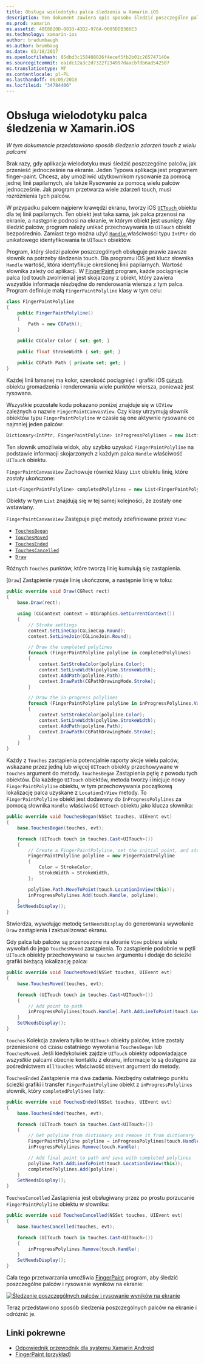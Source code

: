 ```yaml
---
title: Obsługa wielodotyku palca śledzenia w Xamarin.iOS
description: Ten dokument zawiera opis sposobu śledzić poszczególne palców w wielodotyku gestów w aplikacji platformy Xamarin.iOS. Koncentruje się wokół finger-painting przykład aplikacji.
ms.prod: xamarin
ms.assetid: 48E8B20D-0833-43D2-976A-0605DDB386E3
ms.technology: xamarin-ios
author: bradumbaugh
ms.author: brumbaug
ms.date: 03/18/2017
ms.openlocfilehash: 85dbd3c158408026f4ecef5fb2b01c265747140e
ms.sourcegitcommit: ea1dc12a3c2d7322f234997daacbfdb6ad542507
ms.translationtype: MT
ms.contentlocale: pl-PL
ms.lasthandoff: 06/05/2018
ms.locfileid: "34784406"
---
```

# <a name="multi-touch-finger-tracking-in-xamarinios"></a>Obsługa wielodotyku palca śledzenia w Xamarin.iOS

_W tym dokumencie przedstawiono sposób śledzenia zdarzeń touch z wielu palcami_

Brak razy, gdy aplikacja wielodotyku musi śledzić poszczególne palców, jak przenieść jednocześnie na ekranie. Jeden Typowa aplikacja jest programem finger-paint. Chcesz, aby umożliwić użytkownikom rysowanie za pomocą jednej linii papilarnych, ale także Rysowanie za pomocą wielu palców jednocześnie. Jak program przetwarza wiele zdarzeń touch, musi rozróżnienia tych palców.

W przypadku palcem najpierw krawędzi ekranu, tworzy iOS [ `UITouch` ](https://developer.xamarin.com/api/type/UIKit.UITouch/) obiektu dla tej linii papilarnych. Ten obiekt jest taka sama, jak palca przenosi na ekranie, a następnie podnosi na ekranie, w którym obiekt jest usunięty. Aby śledzić palców, program należy unikać przechowywania to `UITouch` obiekt bezpośrednio. Zamiast tego można użyć [ `Handle` ](https://developer.xamarin.com/api/property/Foundation.NSObject.Handle/) właściwości typu `IntPtr` do unikatowego identyfikowania te `UITouch` obiektów.

Program, który śledzi palców poszczególnych obsługuje prawie zawsze słownik na potrzeby śledzenia touch. Dla programu iOS jest klucz słownika `Handle` wartość, która identyfikuje określonej linii papilarnych. Wartość słownika zależy od aplikacji. W [FingerPaint](https://developer.xamarin.com/samples/monotouch/ApplicationFundamentals/FingerPaint) program, każde pociągnięcie palca (od touch zwolnienia) jest skojarzony z obiekt, który zawiera wszystkie informacje niezbędne do renderowania wiersza z tym palca. Program definiuje małą `FingerPaintPolyline` klasy w tym celu:

```csharp
class FingerPaintPolyline
{
    public FingerPaintPolyline()
    {
        Path = new CGPath();
    }

    public CGColor Color { set; get; }

    public float StrokeWidth { set; get; }

    public CGPath Path { private set; get; }
}
```

Każdej linii łamanej ma kolor, szerokość pociągnięć i grafiki iOS [ `CGPath` ](https://developer.xamarin.com/api/type/CoreGraphics.CGPath/) obiektu gromadzenia i renderowania wiele punktów wiersza, ponieważ jest rysowana.


Wszystkie pozostałe kodu pokazano poniżej znajduje się w `UIView` zależnych o nazwie `FingerPaintCanvasView`. Czy klasy utrzymują słownik obiektów typu `FingerPaintPolyline` w czasie są one aktywnie rysowane co najmniej jeden palców:

```csharp
Dictionary<IntPtr, FingerPaintPolyline> inProgressPolylines = new Dictionary<IntPtr, FingerPaintPolyline>();
```

Ten słownik umożliwia widok, aby szybko uzyskać `FingerPaintPolyline` na podstawie informacji skojarzonych z każdym palca `Handle` właściwość `UITouch` obiektu.

`FingerPaintCanvasView` Zachowuje również klasy `List` obiektu linię, które zostały ukończone:

```csharp
List<FingerPaintPolyline> completedPolylines = new List<FingerPaintPolyline>();
```

Obiekty w tym `List` znajdują się w tej samej kolejności, że zostały one wstawiany.

`FingerPaintCanvasView` Zastępuje pięć metody zdefiniowane przez `View`:

- [`TouchesBegan`](https://developer.xamarin.com/api/member/UIKit.UIResponder.TouchesBegan/p/Foundation.NSSet/UIKit.UIEvent/)
- [`TouchesMoved`](https://developer.xamarin.com/api/member/UIKit.UIResponder.TouchesMoved/p/Foundation.NSSet/UIKit.UIEvent/)
- [`TouchesEnded`](https://developer.xamarin.com/api/member/UIKit.UIResponder.TouchesEnded/p/Foundation.NSSet/UIKit.UIEvent/)
- [`TouchesCancelled`](https://developer.xamarin.com/api/member/UIKit.UIResponder.TouchesCancelled/p/Foundation.NSSet/UIKit.UIEvent/)
- [`Draw`](https://developer.xamarin.com/api/member/UIKit.UIView.Draw/p/CoreGraphics.CGRect/)

Różnych `Touches` punktów, które tworzą linię kumulują się zastąpienia.

[`Draw`] Zastąpienie rysuje linię ukończone, a następnie linię w toku:

```csharp
public override void Draw(CGRect rect)
{
    base.Draw(rect);

    using (CGContext context = UIGraphics.GetCurrentContext())
    {
        // Stroke settings
        context.SetLineCap(CGLineCap.Round);
        context.SetLineJoin(CGLineJoin.Round);

        // Draw the completed polylines
        foreach (FingerPaintPolyline polyline in completedPolylines)
        {
            context.SetStrokeColor(polyline.Color);
            context.SetLineWidth(polyline.StrokeWidth);
            context.AddPath(polyline.Path);
            context.DrawPath(CGPathDrawingMode.Stroke);
        }

        // Draw the in-progress polylines
        foreach (FingerPaintPolyline polyline in inProgressPolylines.Values)
        {
            context.SetStrokeColor(polyline.Color);
            context.SetLineWidth(polyline.StrokeWidth);
            context.AddPath(polyline.Path);
            context.DrawPath(CGPathDrawingMode.Stroke);
        }
    }
}
```

Każdy z `Touches` zastąpienia potencjalnie raporty akcje wielu palców, wskazane przez jedną lub więcej `UITouch` obiekty przechowywane w `touches` argument do metody. `TouchesBegan` Zastąpienia pętlę z powodu tych obiektów. Dla każdego `UITouch` obiektów, metoda tworzy i inicjuje nowy `FingerPaintPolyline` obiektu, w tym przechowywania początkową lokalizację palca uzyskane z `LocationInView` metody. To `FingerPaintPolyline` obiekt jest dodawany do `InProgressPolylines` za pomocą słownika `Handle` właściwość `UITouch` obiektu jako klucza słownika:

```csharp
public override void TouchesBegan(NSSet touches, UIEvent evt)
{
    base.TouchesBegan(touches, evt);

    foreach (UITouch touch in touches.Cast<UITouch>())
    {
        // Create a FingerPaintPolyline, set the initial point, and store it
        FingerPaintPolyline polyline = new FingerPaintPolyline
        {
            Color = StrokeColor,
            StrokeWidth = StrokeWidth,
        };

        polyline.Path.MoveToPoint(touch.LocationInView(this));
        inProgressPolylines.Add(touch.Handle, polyline);
    }
    SetNeedsDisplay();
}
```

Stwierdza, wywołując metodę `SetNeedsDisplay` do generowania wywołanie `Draw` zastąpienia i zaktualizować ekranu.

Gdy palca lub palców są przenoszone na ekranie `View` pobiera wielu wywołań do jego `TouchesMoved` zastąpienia. To zastąpienie podobnie w pętli `UITouch` obiekty przechowywane w `touches` argumentu i dodaje do ścieżki grafiki bieżącą lokalizację palca:

```csharp
public override void TouchesMoved(NSSet touches, UIEvent evt)
{
    base.TouchesMoved(touches, evt);

    foreach (UITouch touch in touches.Cast<UITouch>())
    {
        // Add point to path
        inProgressPolylines[touch.Handle].Path.AddLineToPoint(touch.LocationInView(this));
    }
    SetNeedsDisplay();
}
```

`touches` Kolekcja zawiera tylko te `UITouch` obiekty palców, które zostały przeniesione od czasu ostatniego wywołania `TouchesBegan` lub `TouchesMoved`. Jeśli kiedykolwiek zajdzie `UITouch` obiekty odpowiadające *wszystkie* palcami obecnie kontaktu z ekranu, informacje te są dostępne za pośrednictwem `AllTouches` właściwość `UIEvent` argument do metody.

`TouchesEnded` Zastąpienie ma dwa zadania. Niezbędny ostatniego punktu ścieżki grafiki i transfer `FingerPaintPolyline` obiekt z `inProgressPolylines` słownik, który `completedPolylines` listy:

```csharp
public override void TouchesEnded(NSSet touches, UIEvent evt)
{
    base.TouchesEnded(touches, evt);

    foreach (UITouch touch in touches.Cast<UITouch>())
    {
        // Get polyline from dictionary and remove it from dictionary
        FingerPaintPolyline polyline = inProgressPolylines[touch.Handle];
        inProgressPolylines.Remove(touch.Handle);

        // Add final point to path and save with completed polylines
        polyline.Path.AddLineToPoint(touch.LocationInView(this));
        completedPolylines.Add(polyline);
    }
    SetNeedsDisplay();
}
```

`TouchesCancelled` Zastąpienia jest obsługiwany przez po prostu porzucanie `FingerPaintPolyline` obiektu w słowniku:

```csharp
public override void TouchesCancelled(NSSet touches, UIEvent evt)
{
    base.TouchesCancelled(touches, evt);

    foreach (UITouch touch in touches.Cast<UITouch>())
    {
        inProgressPolylines.Remove(touch.Handle);
    }
    SetNeedsDisplay();
}
```

Cała tego przetwarzania umożliwia [FingerPaint](https://developer.xamarin.com/samples/monotouch/ApplicationFundamentals/FingerPaint) program, aby śledzić poszczególne palców i rysowanie wyników na ekranie:

[![](touch-tracking-images/image01.png "Śledzenie poszczególnych palców i rysowanie wyników na ekranie")](touch-tracking-images/image01.png#lightbox)

Teraz przedstawiono sposób śledzenia poszczególnych palców na ekranie i odróżnić je.



## <a name="related-links"></a>Linki pokrewne

- [Odpowiednik przewodnik dla systemu Xamarin Android](~/android/app-fundamentals/touch/touch-tracking.md)
- [FingerPaint (przykład)](https://developer.xamarin.com/samples/monotouch/ApplicationFundamentals/FingerPaint)
